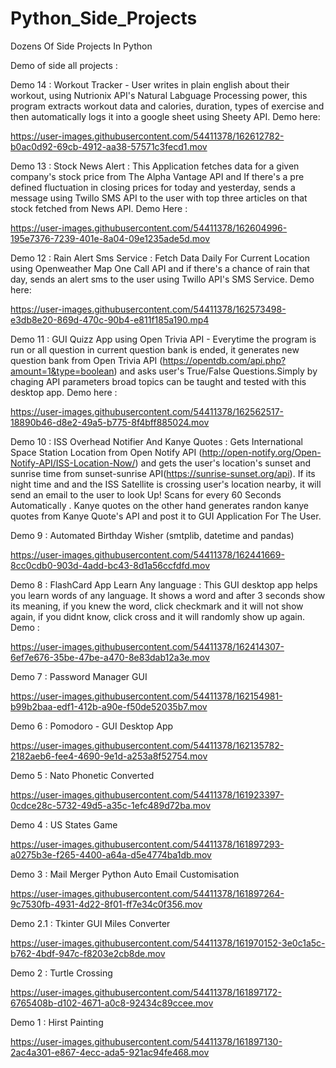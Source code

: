 # Python_Side_Projects
Dozens Of Side Projects In Python

Demo of side all projects :

Demo 14 : Workout Tracker - User writes in plain english about their workout, using Nutrionix API's Natural Labguage Processing power, this program extracts workout data and calories, duration, types of exercise and then automatically logs it into a google sheet using Sheety API. Demo here:

https://user-images.githubusercontent.com/54411378/162612782-b0ac0d92-69cb-4912-aa38-57571c3fecd1.mov




Demo 13 : Stock News Alert : This Application fetches data for a given company's stock price from The Alpha Vantage API and If there's a pre defined fluctuation in closing prices for today and yesterday, sends a message using Twillo SMS API to the user with top three articles on that stock fetched from News API.
Demo Here :

https://user-images.githubusercontent.com/54411378/162604996-195e7376-7239-401e-8a04-09e1235ade5d.mov



Demo 12 : Rain Alert Sms Service : Fetch Data Daily For Current Location using Openweather Map One Call API and if there's a chance of rain that day,
sends an alert sms to the user using Twillo API's SMS Service. Demo here:


https://user-images.githubusercontent.com/54411378/162573498-e3db8e20-869d-470c-90b4-e811f185a190.mp4




Demo 11 : GUI Quizz App using Open Trivia API - Everytime the program is run or all question in current question bank is ended, it generates new question
bank from Open Trivia API (https://opentdb.com/api.php?amount=1&type=boolean) and asks user's True/False Questions.Simply by chaging API parameters
broad topics can be taught and tested with this desktop app. Demo here :


https://user-images.githubusercontent.com/54411378/162562517-18890b46-d8e2-49a5-b775-8f4bff885024.mov



Demo 10 :
ISS Overhead Notifier And Kanye Quotes :
Gets International Space Station Location from Open Notify API (http://open-notify.org/Open-Notify-API/ISS-Location-Now/) and gets the 
user's location's sunset and sunrise time from sunset-sunrise API(https://sunrise-sunset.org/api). If its night time and and the ISS Satellite is crossing 
user's location nearby, it will send an email to the user to look Up! Scans for every 60 Seconds Automatically . Kanye quotes on the other hand
generates randon kanye quotes from Kanye Quote's API and post it to GUI Application For The User.


Demo 9 : Automated Birthday Wisher (smtplib, datetime and pandas)



https://user-images.githubusercontent.com/54411378/162441669-8cc0cdb0-903d-4add-bc43-8d1a56ccfdfd.mov


Demo 8 :
FlashCard App Learn Any language : This GUI desktop app helps you learn words of any language. It shows a word and after 3 seconds show its meaning,
if you knew the word, click checkmark and it will not show again, if you didnt know, click cross and it will randomly show up again. Demo :



https://user-images.githubusercontent.com/54411378/162414307-6ef7e676-35be-47be-a470-8e83dab12a3e.mov



Demo 7 : Password Manager GUI


https://user-images.githubusercontent.com/54411378/162154981-b99b2baa-edf1-412b-a90e-f50de52035b7.mov



Demo 6 : Pomodoro - GUI  Desktop App



https://user-images.githubusercontent.com/54411378/162135782-2182aeb6-fee4-4690-9e1d-a253a8f52754.mov


Demo 5 : Nato Phonetic Converted


https://user-images.githubusercontent.com/54411378/161923397-0cdce28c-5732-49d5-a35c-1efc489d72ba.mov



Demo 4 : US States Game



https://user-images.githubusercontent.com/54411378/161897293-a0275b3e-f265-4400-a64a-d5e4774ba1db.mov



Demo 3 : Mail Merger Python Auto Email Customisation


https://user-images.githubusercontent.com/54411378/161897264-9c7530fb-4931-4d22-8f01-ff7e34c0f356.mov



Demo 2.1 : Tkinter GUI Miles Converter

https://user-images.githubusercontent.com/54411378/161970152-3e0c1a5c-b762-4bdf-947c-f8203e2cb8de.mov



Demo 2 : Turtle Crossing

https://user-images.githubusercontent.com/54411378/161897172-6765408b-d102-4671-a0c8-92434c89ccee.mov



Demo 1 : Hirst Painting


https://user-images.githubusercontent.com/54411378/161897130-2ac4a301-e867-4ecc-ada5-921ac94fe468.mov



